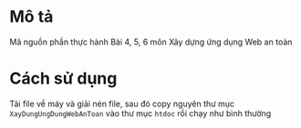 # Mô tả
Mã nguồn phần thực hành Bài 4, 5, 6 môn Xây dựng ứng dụng Web an toàn
# Cách sử dụng
Tải file về máy và giải nén file, sau đó copy nguyên thư mục `XayDungUngDungWebAnToan` vào thư mục `htdoc` rồi chạy như bình thường
